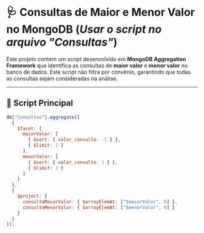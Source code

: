 # 🩺 Consultas de Maior e Menor Valor no MongoDB (*Usar o script no arquivo "Consultas"*)

Este projeto contém um script desenvolvido em **MongoDB Aggregation Framework** que identifica as consultas de **maior valor** e **menor valor** no banco de dados. Este script não filtra por convênio, garantindo que todas as consultas sejam consideradas na análise.

---

## 🚀 Script Principal

```javascript
db["Consultas"].aggregate([
  {
    $facet: {
      maiorValor: [
        { $sort: { valor_consulta: -1 } },
        { $limit: 1 }
      ],
      menorValor: [
        { $sort: { valor_consulta: 1 } },
        { $limit: 1 }
      ]
    }
  },
  {
    $project: {
      consultaMaiorValor: { $arrayElemAt: ["$maiorValor", 0] },
      consultaMenorValor: { $arrayElemAt: ["$menorValor", 0] }
    }
  }
]);

